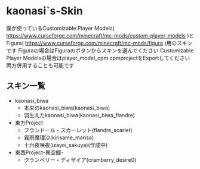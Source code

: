# kaonasi`s-Skin
僕が使っているCustomizable Player Models( https://www.curseforge.com/minecraft/mc-mods/custom-player-models )とFigura( https://www.curseforge.com/minecraft/mc-mods/figura )用のスキンです
Figuraの場合はFiguraのボタンからスキンを選んでください
Customizable Player Modelsの場合はplayer_model_cpm.cpmprojectをExportしてください
両方併用することも可能です
## スキン一覧
- kaonasi_biwa
  - 本来のkaonasi_biwa(kaonasi_biwa)
  - 羽生えたkaonasi_biwa(kaonasi_biwa_flandre)
- 東方Project
    - フランドール・スカーレット(flandre_scarlet)
    - 霧雨魔理沙(kirisame_marisa)
    - 十六夜咲夜(izayoi_sakuya)(作成中)
- 東西Project-異空郷-
    - クランベリー・ディザイア(cramberry_desire0)